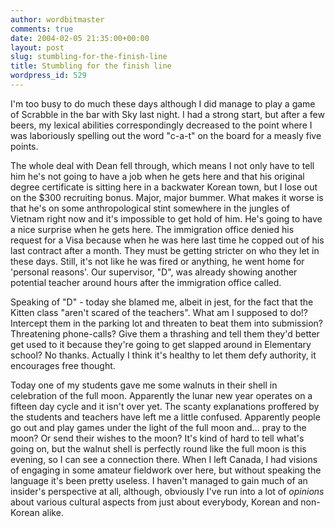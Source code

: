 ```yaml
---
author: wordbitmaster
comments: true
date: 2004-02-05 21:35:00+00:00
layout: post
slug: stumbling-for-the-finish-line
title: Stumbling for the finish line
wordpress_id: 529
---
```


I'm too busy to do much these days although I did manage to play a game of Scrabble in the bar with Sky last night. I had a strong start, but after a few beers, my lexical abilities correspondingly decreased to the point where I was laboriously spelling out the word "c-a-t" on the board for a measly five points. 

The whole deal with Dean fell through, which means I not only have to tell him he's not going to have a job when he gets here and that his original degree certificate is sitting here in a backwater Korean town, but I lose out on the $300 recruiting bonus. Major, major bummer. What makes it worse is that he's on some anthropological stint somewhere in the jungles of Vietnam right now and it's impossible to get hold of him. He's going to have a nice surprise when he gets here. The immigration office denied his request for a Visa because when he was here last time he copped out of his last contract after a month. They must be getting stricter on who they let in these days. Still, it's not like he was fired or anything, he went home for 'personal reasons'. Our supervisor, "D", was already showing another potential teacher around hours after the immigration office called. 

Speaking of "D"  - today she blamed me, albeit in jest, for the fact that the Kitten class "aren't scared of the teachers". What am I supposed to do!? Intercept them in the parking lot and threaten to beat them into submission? Threatening phone-calls? Give them a thrashing and tell them they'd better get used to it because they're going to get slapped around in Elementary school? No thanks. Actually I think it's healthy to let them defy authority, it encourages free thought.

Today one of my students gave me some walnuts in their shell in celebration of the full moon. Apparently the lunar new year operates on a fifteen day cycle and it isn't over yet. The scanty explanations proffered by the students and teachers have left me a little confused. Apparently people go out and play games under the light of the full moon and... pray to the moon? Or send their wishes to the moon?  It's kind of hard to tell what's going on, but the walnut shell is perfectly round like the full moon is this evening, so I can see a connection there. When I left Canada, I had visions of engaging in some amateur fieldwork over here, but without speaking the language it's been pretty useless. I haven't managed to gain much of an insider's perspective at all, although, obviously I've run into a lot of _opinions_ about various cultural aspects from just about everybody, Korean and non-Korean alike.
